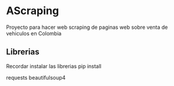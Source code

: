 # AScraping
Proyecto para hacer web scraping de paginas web sobre venta de vehiculos en Colombia


## Librerias

Recordar instalar las librerias pip install <lib>

requests
beautifulsoup4